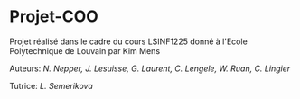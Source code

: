 # Projet-COO

Projet réalisé dans le cadre du cours LSINF1225 donné à l'Ecole Polytechnique de Louvain par Kim Mens

Auteurs: *N. Nepper, J. Lesuisse, G. Laurent, C. Lengele, W. Ruan, C. Lingier* 

Tutrice: *L. Semerikova*
